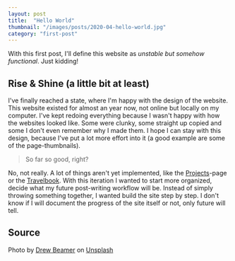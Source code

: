 ```yaml
---
layout: post
title:  "Hello World"
thumbnail: "/images/posts/2020-04-hello-world.jpg"
category: "first-post"
---
```


With this first post, I'll define this website as *unstable but somehow functional*. Just kidding!

<!--more-->

## Rise & Shine (a little bit at least)

I've finally reached a state, where I'm happy with the design of the website. This website existed for almost an year now, not online but locally on my computer. I've kept redoing everything because I wasn't happy with how the websites looked like. Some were clunky, some straight up copied and some I don't even remember why I made them. I hope I can stay with this design, because I've put a lot more effort into it (a good example are some of the page-thumbnails).

> So far so good, right?

No, not really. A lot of things aren't yet implemented, like the [Projects](/projects)-page or the [Travelbook](/travelbook). With this iteration I wanted to start more organized, decide what my future post-writing workflow will be. Instead of simply throwing something together, I wanted build the site step by step. I don't know if I will document the progress of the site itself or not, only future will tell.

## Source

Photo by [Drew Beamer](https://unsplash.com/@drew_beamer) on [Unsplash](https://unsplash.com)
